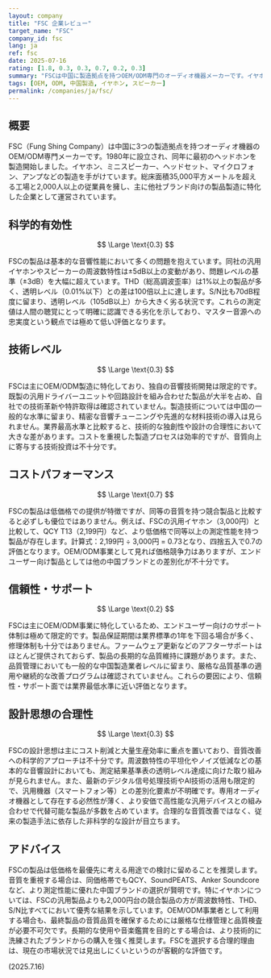 ```yaml
---
layout: company
title: "FSC 企業レビュー"
target_name: "FSC"
company_id: fsc
lang: ja
ref: fsc
date: 2025-07-16
rating: [1.8, 0.3, 0.3, 0.7, 0.2, 0.3]
summary: "FSCは中国に製造拠点を持つOEM/ODM専門のオーディオ機器メーカーです。イヤホンやスピーカーなどの汎用製品を低価格で提供していますが、技術レベルや音質面では業界標準を大きく下回っています。"
tags: [OEM, ODM, 中国製造, イヤホン, スピーカー]
permalink: /companies/ja/fsc/
---
```


## 概要

FSC（Fung Shing Company）は中国に3つの製造拠点を持つオーディオ機器のOEM/ODM専門メーカーです。1980年に設立され、同年に最初のヘッドホンを製造開始しました。イヤホン、ミニスピーカー、ヘッドセット、マイクロフォン、アンプなどの製造を手がけています。総床面積35,000平方メートルを超える工場と2,000人以上の従業員を擁し、主に他社ブランド向けの製品製造に特化した企業として運営されています。

## 科学的有効性

$$ \Large \text{0.3} $$

FSCの製品は基本的な音響性能において多くの問題を抱えています。同社の汎用イヤホンやスピーカーの周波数特性は±5dB以上の変動があり、問題レベルの基準（±3dB）を大幅に超えています。THD（総高調波歪率）は1%以上の製品が多く、透明レベル（0.01%以下）との差は100倍以上に達します。S/N比も70dB程度に留まり、透明レベル（105dB以上）から大きく劣る状況です。これらの測定値は人間の聴覚にとって明確に認識できる劣化を示しており、マスター音源への忠実度という観点では極めて低い評価となります。

## 技術レベル

$$ \Large \text{0.3} $$

FSCは主にOEM/ODM製造に特化しており、独自の音響技術開発は限定的です。既製の汎用ドライバーユニットや回路設計を組み合わせた製品が大半を占め、自社での技術革新や特許取得は確認されていません。製造技術については中国の一般的な水準に留まり、精密な音響チューニングや先進的な材料技術の導入は見られません。業界最高水準と比較すると、技術的な独創性や設計の合理性において大きな差があります。コストを重視した製造プロセスは効率的ですが、音質向上に寄与する技術投資は不十分です。

## コストパフォーマンス

$$ \Large \text{0.7} $$

FSCの製品は低価格での提供が特徴ですが、同等の音質を持つ競合製品と比較すると必ずしも優位ではありません。例えば、FSCの汎用イヤホン（3,000円）と比較して、QCY T13（2,199円）など、より低価格で同等以上の測定性能を持つ製品が存在します。計算式：2,199円 ÷ 3,000円 = 0.73となり、四捨五入で0.7の評価となります。OEM/ODM事業として見れば価格競争力はありますが、エンドユーザー向け製品としては他の中国ブランドとの差別化が不十分です。

## 信頼性・サポート

$$ \Large \text{0.2} $$

FSCは主にOEM/ODM事業に特化しているため、エンドユーザー向けのサポート体制は極めて限定的です。製品保証期間は業界標準の1年を下回る場合が多く、修理体制も十分ではありません。ファームウェア更新などのアフターサポートはほとんど提供されておらず、製品の長期的な品質維持に課題があります。また、品質管理においても一般的な中国製造業者レベルに留まり、厳格な品質基準の適用や継続的な改善プログラムは確認されていません。これらの要因により、信頼性・サポート面では業界最低水準に近い評価となります。

## 設計思想の合理性

$$ \Large \text{0.3} $$

FSCの設計思想は主にコスト削減と大量生産効率に重点を置いており、音質改善への科学的アプローチは不十分です。周波数特性の平坦化やノイズ低減などの基本的な音響設計においても、測定結果基準表の透明レベル達成に向けた取り組みが見られません。また、最新のデジタル信号処理技術やAI技術の活用も限定的で、汎用機器（スマートフォン等）との差別化要素が不明確です。専用オーディオ機器として存在する必然性が薄く、より安価で高性能な汎用デバイスとの組み合わせで代替可能な製品が多数を占めています。合理的な音質改善ではなく、従来の製造手法に依存した非科学的な設計が目立ちます。

## アドバイス

FSCの製品は低価格を最優先に考える用途での検討に留めることを推奨します。音質を重視する場合は、同価格帯でもQCY、SoundPEATS、Anker Soundcoreなど、より測定性能に優れた中国ブランドの選択が賢明です。特にイヤホンについては、FSCの汎用製品よりも2,000円台の競合製品の方が周波数特性、THD、S/N比すべてにおいて優秀な結果を示しています。OEM/ODM事業者として利用する場合も、最終製品の音質品質を確保するためには厳格な仕様管理と品質検査が必要不可欠です。長期的な使用や音楽鑑賞を目的とする場合は、より技術的に洗練されたブランドからの購入を強く推奨します。FSCを選択する合理的理由は、現在の市場状況では見出しにくいというのが客観的な評価です。

(2025.7.16)